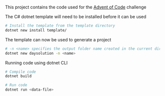 This project contains the code used for the [Advent of Code](https://adventofcode.com/) challenge

The C# dotnet template will need to be installed before it can be used

```bash
# Install the template from the template directory
dotnet new install template/
```

The template can now be used to generate a project

```bash
# -n <name> specifies the output folder name created in the current directory
dotnet new daysolution -n <name>
```

Running code using dotnet CLI

```bash
# Compile code
dotnet build

# Run code
dotnet run <data-file>
```
